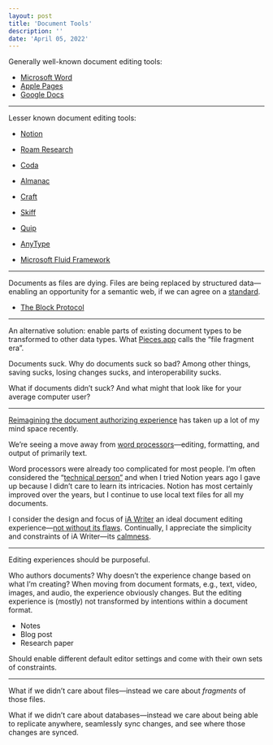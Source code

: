 ```yaml
---
layout: post
title: 'Document Tools'
description: ''
date: 'April 05, 2022'
---
```


Generally well-known document editing tools:

- [Microsoft Word](https://www.microsoft.com/en-us/microsoft-365/word)
- [Apple Pages](https://www.apple.com/pages/)
- [Google Docs](https://www.google.com/docs/about/)

---

Lesser known document editing tools:

- [Notion](https://www.notion.so/)
- [Roam Research](https://roamresearch.com/)
- [Coda](https://coda.io/)
- [Almanac](https://almanac.io/)
- [Craft](https://www.craft.do/)
- [Skiff](https://skiff.org/)
- [Quip](https://quip.com/)
- [AnyType](https://anytype.io/en)

- [Microsoft Fluid Framework](https://fluidframework.com/)

---

Documents as files are dying. Files are being replaced by structured data—enabling an opportunity for a semantic web, if we can agree on a [standard](https://xkcd.com/927/).

- [The Block Protocol](https://www.joelonsoftware.com/2022/01/27/making-the-web-better-with-blocks/)

---

An alternative solution: enable parts of existing document types to be transformed to other data types. What [Pieces.app](https://code.pieces.app/about) calls the “file fragment era”.

Documents suck. Why do documents suck so bad? Among other things, saving sucks, losing changes sucks, and interoperability sucks.

What if documents didn’t suck? And what might that look like for your average computer user?

---

[Reimagining the document authorizing experience](https://lukasmurdock.com/cms/) has taken up a lot of my mind space recently.

We’re seeing a move away from [word processors](https://en.wikipedia.org/wiki/Word_processor)—editing, formatting, and output of primarily text.

Word processors were already too complicated for most people. I’m often considered the “[technical person”](https://xkcd.com/627/) and when I tried Notion years ago I gave up because I didn’t care to learn its intricacies. Notion has most certainly improved over the years, but I continue to use local text files for all my documents.

I consider the design and focus of [iA Writer](https://ia.net/writer) an ideal document editing experience—[not without its flaws](https://lukasmurdock.com/cms/). Continually, I appreciate the simplicity and constraints of iA Writer—its [calmness](https://calmtech.com/).

---

Editing experiences should be purposeful.

Who authors documents? Why doesn’t the experience change based on what I’m creating? When moving from document formats, e.g., text, video, images, and audio, the experience obviously changes. But the editing experience is (mostly) not transformed by intentions within a document format.

- Notes
- Blog post
- Research paper

Should enable different default editor settings and come with their own sets of constraints.

---

What if we didn’t care about files—instead we care about *fragments* of those files.

What if we didn’t care about databases—instead we care about being able to replicate anywhere, seamlessly sync changes, and see where those changes are synced.
